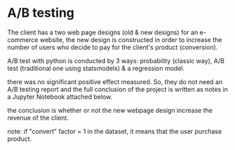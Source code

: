 # A/B testing

The client has a two web page designs (old & new designs) for an e-commerce website, the new design is constructed in order to increase the number of users who decide to pay for the client's product (conversion). 

A/B test with python is conducted by 3 ways: probability (classic way), A/B test (traditional one using statsmodels) & a regression model.

there was no significant positive effect measured. So, they do not need an A/B testing report and the full conclusion of the project is written as notes in a Jupyter Notebook attached below.

the conclusion is whether or not the new webpage design increase the revenue of the client.

note: if "convert" factor = 1 in the dataset, it means that the user purchase product.

